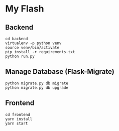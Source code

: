 # My Flash

## Backend
```
cd backend
virtualenv -p python venv
source venv/bin/activate
pip install -r requirements.txt
python run.py
```

## Manage Database (Flask-Migrate)

```
python migrate.py db migrate
python migrate.py db upgrade
```

## Frontend
```
cd frontend
yarn install
yarn start
```